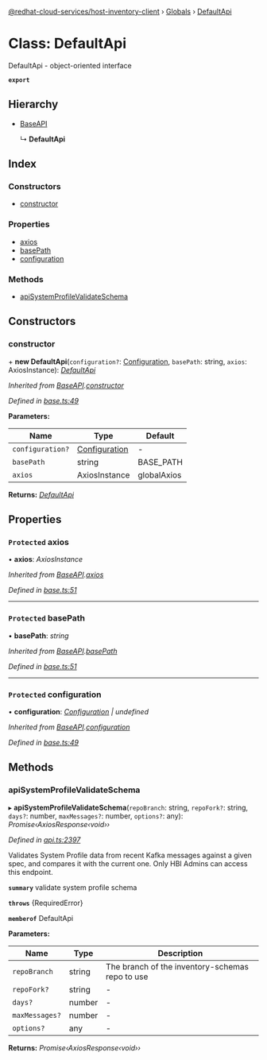 [@redhat-cloud-services/host-inventory-client](../README.md) › [Globals](../globals.md) › [DefaultApi](defaultapi.md)

# Class: DefaultApi

DefaultApi - object-oriented interface

**`export`** 

## Hierarchy

* [BaseAPI](baseapi.md)

  ↳ **DefaultApi**

## Index

### Constructors

* [constructor](defaultapi.md#constructor)

### Properties

* [axios](defaultapi.md#protected-axios)
* [basePath](defaultapi.md#protected-basepath)
* [configuration](defaultapi.md#protected-configuration)

### Methods

* [apiSystemProfileValidateSchema](defaultapi.md#apisystemprofilevalidateschema)

## Constructors

###  constructor

\+ **new DefaultApi**(`configuration?`: [Configuration](configuration.md), `basePath`: string, `axios`: AxiosInstance): *[DefaultApi](defaultapi.md)*

*Inherited from [BaseAPI](baseapi.md).[constructor](baseapi.md#constructor)*

*Defined in [base.ts:49](https://github.com/RedHatInsights/javascript-clients/blob/master/packages/host-inventory/base.ts#L49)*

**Parameters:**

Name | Type | Default |
------ | ------ | ------ |
`configuration?` | [Configuration](configuration.md) | - |
`basePath` | string | BASE_PATH |
`axios` | AxiosInstance | globalAxios |

**Returns:** *[DefaultApi](defaultapi.md)*

## Properties

### `Protected` axios

• **axios**: *AxiosInstance*

*Inherited from [BaseAPI](baseapi.md).[axios](baseapi.md#protected-axios)*

*Defined in [base.ts:51](https://github.com/RedHatInsights/javascript-clients/blob/master/packages/host-inventory/base.ts#L51)*

___

### `Protected` basePath

• **basePath**: *string*

*Inherited from [BaseAPI](baseapi.md).[basePath](baseapi.md#protected-basepath)*

*Defined in [base.ts:51](https://github.com/RedHatInsights/javascript-clients/blob/master/packages/host-inventory/base.ts#L51)*

___

### `Protected` configuration

• **configuration**: *[Configuration](configuration.md) | undefined*

*Inherited from [BaseAPI](baseapi.md).[configuration](baseapi.md#protected-configuration)*

*Defined in [base.ts:49](https://github.com/RedHatInsights/javascript-clients/blob/master/packages/host-inventory/base.ts#L49)*

## Methods

###  apiSystemProfileValidateSchema

▸ **apiSystemProfileValidateSchema**(`repoBranch`: string, `repoFork?`: string, `days?`: number, `maxMessages?`: number, `options?`: any): *Promise‹AxiosResponse‹void››*

*Defined in [api.ts:2397](https://github.com/RedHatInsights/javascript-clients/blob/master/packages/host-inventory/api.ts#L2397)*

Validates System Profile data from recent Kafka messages against a given spec, and compares it with the current one. Only HBI Admins can access this endpoint.

**`summary`** validate system profile schema

**`throws`** {RequiredError}

**`memberof`** DefaultApi

**Parameters:**

Name | Type | Description |
------ | ------ | ------ |
`repoBranch` | string | The branch of the inventory-schemas repo to use |
`repoFork?` | string | - |
`days?` | number | - |
`maxMessages?` | number | - |
`options?` | any | - |

**Returns:** *Promise‹AxiosResponse‹void››*
